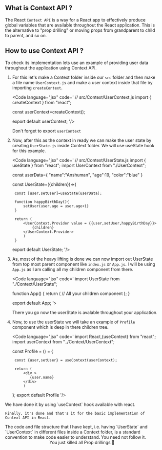 


## What is Context API ?

    
The React `Context API` is a way for a React app to effectively produce global variables that are available throughout the React application. This is the alternative to "prop drilling" or moving props from grandparent to child to parent, and so on.





## How to use Context API ?

To check its implementation lets use an example of providing user data throughout the application using Context API.

1. For this let's make a Context folder inside our `src` folder and then make a file name `UserContext.js` and make a user context inside that file by importing `createContext`.

    <Code language="jsx" code=' // src/Context/UserContext.js
    import { createContext } from "react";

    const userContext=createContext();

    export default userContext;
    '/> 

    Don't forget to export `userContext`



2. Now, after this as the context in ready we can make the user state by creating `UserState.js` inside Context folder.
    We will use useState hook for this example.

    <Code language="jsx" code=' // src/Context/UserState.js
    import { useState } from "react";
    import UserContext from "./UserContext";

    const userData={
        "name":"Anshuman",
        "age":19,
        "color":"blue"
    }

    const UserState=({children})=&gt;{
    
        const [user,setUser]=useState(userData);

        function happyBirthDay(){
            setUser(user.age = user.age+1)
        }

        return (
            <UserContext.Provider value = {{user,setUser,happyBirthDay}}>
                {children}
            </UserContext.Provider>
            )
        }

    export default UserState;
    '/>



3. As, most of the heavy lifting is done we can now import out UserState from top most parent component like `index.js` or `App.js`. I will be using `App.js` as I am calling all my children component from there.

    <Code language="jsx" code='
    import UserState from "./Context/UserState";

    function App() {
    return (
        <UserState>
            // All your children component
        </UserState>
        );
    }

    export default App;
    '>

    There you go now the userState is avalable throughout your application.

<Space  h={3}/>

4. Now, to use the userState we will take an example of `Profile` component which is deep in there children tree.

    <Code language="jsx" code='
    import React,{useContext} from "react";
    import userContext from "../Context/UserContext";

    const Profile = () = {

        const {user,setUser} = useContext(userContext);
        
        return (
            <div >
               {user.name}
            </div>
            )
    };
    export default Profile
    '/>
<Space  h={1}/> 
    We have done it by using `useContext` hook available with react.
    
    Finally, it's done and that's it for the basic implementation of Context API in React.

<Space  h={4}/>

<Note>
The code and file structure that I have kept, i.e. having `UserState` and `UserContext` in different files inside a Context folder, is a standard convention to make code easier to understand. You need not follow it.
</Note>

<Space  h={12}/>

<ImageHandler src="20Aug2022-State-management-with-ContextAPI-in-React-1.jpg" alt="Smash Prop drills" h={} w={} />
<center>You just killed all Prop drillings 🥳</center>